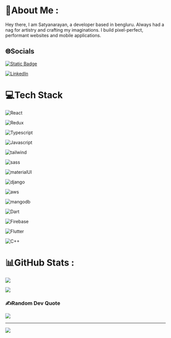 # 💫About Me :
Hey there, I am Satyanarayan, a developer based in bengluru.
Always had a nag for artistry and crafting my imaginations. I build pixel-perfect, performant websites and mobile applications.

## 🌐Socials
[![Static Badge](https://img.shields.io/badge/portfolio-blue?style=flat)](https://satyabuilds.vercel.app/)

[![LinkedIn](https://img.shields.io/badge/LinkedIn-%230077B5.svg?logo=linkedin&logoColor=white)](https://linkedin.com/in/www.linkedin.com/in/satyanarayan-prashar-57a170229) 

# 💻Tech Stack
![React](https://img.shields.io/badge/React-20232A?style=for-the-badge&logo=react)

![Redux](https://img.shields.io/badge/Redux-593D88?style=for-the-badge&logo=redux&logoColor=white)

![Typescript](https://img.shields.io/badge/TypeScript-007ACC?style=for-the-badge&logo=typescript&logoColor=white)

![Javascript](	https://img.shields.io/badge/JavaScript-F7DF1E?style=for-the-badge&logo=javascript&logoColor=black)

![tailwind](https://img.shields.io/badge/Tailwind_CSS-38B2AC?style=for-the-badge&logo=tailwind-css&logoColor=white)

![sass](https://img.shields.io/badge/Sass-blue?style=for-the-badge&logo=sass&logoColor=white)

![materialUI](https://img.shields.io/badge/Material--UI-0081CB?style=for-the-badge&logo=material-ui&logoColor=white)

![django](https://img.shields.io/badge/Django-092E20?style=for-the-badge&logo=django&logoColor=white)

![aws](https://img.shields.io/badge/Amazon_AWS-232F3E?style=for-the-badge&logo=amazon-aws&logoColor=white)

![mangodb](https://img.shields.io/badge/MongoDB-4EA94B?style=for-the-badge&logo=mongodb&logoColor=white)

![Dart](https://img.shields.io/badge/dart-%230175C2.svg?style=for-the-badge&logo=dart&logoColor=white)

![Firebase](https://img.shields.io/badge/firebase-%23039BE5.svg?style=for-the-badge&logo=firebase)

![Flutter](https://img.shields.io/badge/Flutter-%2302569B.svg?style=for-the-badge&logo=Flutter&logoColor=white)

![C++](https://img.shields.io/badge/c++-%2300599C.svg?style=for-the-badge&logo=c%2B%2B&logoColor=white)
# 📊GitHub Stats :
![](https://github-readme-stats.vercel.app/api?username=SatyanarayanPrashar&theme=radical&hide_border=false&include_all_commits=false&count_private=true)<br/>

![](https://github-readme-stats.vercel.app/api/top-langs/?username=SatyanarayanPrashar&theme=radical&hide_border=false&include_all_commits=false&count_private=true&layout=compact)

### ✍️Random Dev Quote
![](https://quotes-github-readme.vercel.app/api?type=vetical&theme=dark)

---
[![](https://visitcount.itsvg.in/api?id=SatyanarayanPrashar&icon=0&color=0)](https://visitcount.itsvg.in)


<!---
SatyanarayanPrashar/SatyanarayanPrashar is a ✨ special ✨ repository because its `README.md` (this file) appears on your GitHub profile.
You can click the Preview link to take a look at your changes.
--->
